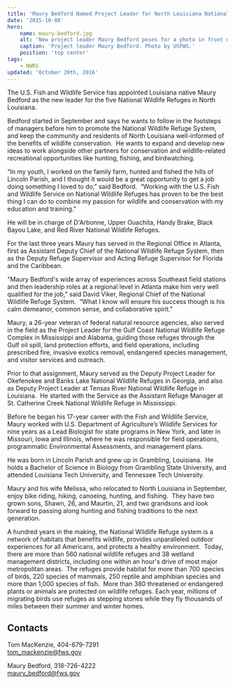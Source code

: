 ```yaml
---
title: 'Maury Bedford Named Project Leader for North Louisiana National Wildlife Refuges'
date: '2015-10-08'
hero:
    name: maury-bedford.jpg
    alt: 'New project leader Maury Bedford poses for a photo in front of a stand of pine trees.'
    caption: 'Project leader Maury Bedford. Photo by USFWS.'
    position: 'top center'
tags:
    - NWRS
updated: 'October 20th, 2016'
---
```


The U.S. Fish and Wildlife Service has appointed Louisiana native Maury Bedford as the new leader for the five National Wildlife Refuges in North Louisiana.

Bedford started in September and says he wants to follow in the footsteps of managers before him to promote the National Wildlife Refuge System, and keep the community and residents of North Louisiana well-informed of the benefits of wildlife conservation.  He wants to expand and develop new ideas to work alongside other partners for conservation and wildlife-related recreational opportunities like hunting, fishing, and birdwatching.

“In my youth, I worked on the family farm, hunted and fished the hills of Lincoln Parish, and I thought it would be a great opportunity to get a job doing something I loved to do,” said Bedford.  “Working with the U.S. Fish and Wildlife Service on National Wildlife Refuges has proven to be the best thing I can do to combine my passion for wildlife and conservation with my education and training.”

He will be in charge of D'Arbonne, Upper Ouachita, Handy Brake, Black Bayou Lake, and Red River National Wildlife Refuges.

For the last three years Maury has served in the Regional Office in Atlanta, first as Assistant Deputy Chief of the National Wildlife Refuge System, then as the Deputy Refuge Supervisor and Acting Refuge Supervisor for Florida and the Caribbean. 

"Maury Bedford's wide array of experiences across Southeast field stations and then leadership roles at a regional level in Atlanta make him very well qualified for the job,” said David Viker, Regional Chief of the National Wildlife Refuge System.  “What I know will ensure his success though is his calm demeanor, common sense, and collaborative spirit." 

Maury, a 26-year veteran of federal natural resource agencies, also served in the field as the Project Leader for the Gulf Coast National Wildlife Refuge Complex in Mississippi and Alabama, guiding those refuges through the Gulf oil spill, land protection efforts, and field operations, including prescribed fire, invasive exotics removal, endangered species management, and visitor services and outreach.

Prior to that assignment, Maury served as the Deputy Project Leader for Okefenokee and Banks Lake National Wildlife Refuges in Georgia, and also as Deputy Project Leader at Tensas River National Wildlife Refuge in Louisiana.  He started with the Service as the Assistant Refuge Manager at St. Catherine Creek National Wildlife Refuge in Mississippi.  

Before he began his 17-year career with the Fish and Wildlife Service, Maury worked with U.S. Department of Agriculture’s Wildlife Services for nine years as a Lead Biologist for state programs in New York, and later in Missouri, Iowa and Illinois, where he was responsible for field operations, programmatic Environmental Assessments, and management plans.

He was born in Lincoln Parish and grew up in Grambling, Louisiana.  He holds a Bachelor of Science in Biology from Grambling State University, and attended Louisiana Tech University, and Tennessee Tech University.

Maury and his wife Melissa, who relocated to North Louisiana in September, enjoy bike riding, hiking, canoeing, hunting, and fishing.  They have two grown sons, Shawn, 26, and Maurtin, 21, and two grandsons and look forward to passing along hunting and fishing traditions to the next generation. 

A hundred years in the making, the National Wildlife Refuge system is a network of habitats that benefits wildlife, provides unparalleled outdoor experiences for all Americans, and protects a healthy environment.  Today, there are more than 560 national wildlife refuges and 38 wetland management districts, including one within an hour's drive of most major metropolitan areas.  The refuges provide habitat for more than 700 species of birds, 220 species of mammals, 250 reptile and amphibian species and more than 1,000 species of fish.  More than 380 threatened or endangered plants or animals are protected on wildlife refuges. Each year, millions of migrating birds use refuges as stepping stones while they fly thousands of miles between their summer and winter homes.

## Contacts

Tom MacKenzie, 404-679-7291  
tom_mackenzie@fws.gov

Maury Bedford, 318-726-4222  
maury_bedford@fws.gov 
